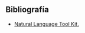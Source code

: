 

## Bibliografía

* [Natural Language Tool Kit.](https://www.kaggle.com/code/imkrkannan/text-summarization-with-nltk-in-python)